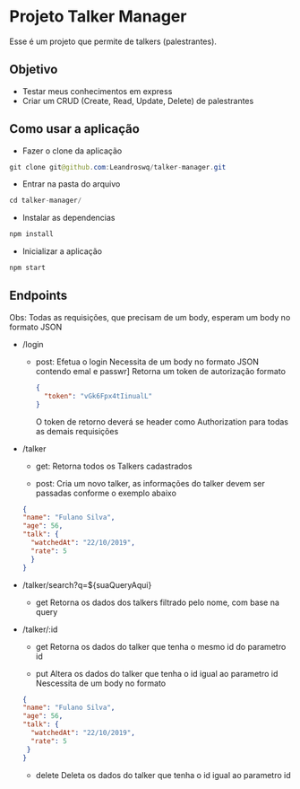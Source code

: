 # Projeto Talker Manager

Esse é um projeto que permite de talkers (palestrantes).

## Objetivo
- Testar meus conhecimentos em express
- Criar um CRUD (Create, Read, Update, Delete) de palestrantes

## Como usar a aplicação 
- Fazer o clone da aplicação 
~~~Java
git clone git@github.com:Leandroswq/talker-manager.git
~~~
- Entrar na pasta do arquivo
~~~Java
cd talker-manager/
~~~
- Instalar as dependencias
~~~Java
npm install
~~~
- Inicializar a aplicação
~~~Java
npm start
~~~

## Endpoints

Obs: Todas as requisições, que precisam de um body, esperam um body no formato JSON

- /login
  - post: Efetua o login
    Necessita de um body no formato JSON contendo emal e passwr]
    Retorna um token de autorização formato
    ~~~JSON
    {
	  "token": "vGk6Fpx4tIinualL"
    }
    ~~~
    O token de retorno deverá se header como Authorization para todas as demais requisições
    
- /talker
  - get: Retorna todos os Talkers cadastrados
  
  - post: Cria um novo talker, as informações do talker devem ser passadas conforme o exemplo abaixo
  ~~~JSON
  {
  "name": "Fulano Silva",
  "age": 56,
  "talk": {
    "watchedAt": "22/10/2019",
    "rate": 5
    }
  }
  ~~~
- /talker/search?q=${suaQueryAqui}
  - get Retorna os dados dos talkers filtrado pelo nome, com base na query
  
- /talker/:id
  - get Retorna os dados do talker que tenha o mesmo id do parametro id
  
  - put Altera os dados do talker que tenha o id igual ao parametro id
    Nescessita de um body no formato
  ~~~JSON
  {
  "name": "Fulano Silva",
  "age": 56,
  "talk": {
    "watchedAt": "22/10/2019",
    "rate": 5
   }
  }
  ~~~
  
  - delete Deleta os dados do talker que tenha o id igual ao parametro id
  
  
  
    
